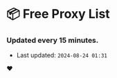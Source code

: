 # :package: Free Proxy List
### Updated every 15 minutes.

- Last updated: `2024-08-24 01:31`

:heart:
